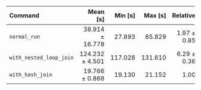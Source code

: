 | Command | Mean [s] | Min [s] | Max [s] | Relative |
|:---|---:|---:|---:|---:|
| `normal_run` | 38.914 ± 16.778 | 27.893 | 85.829 | 1.97 ± 0.85 |
| `with_nested_loop_join` | 124.232 ± 4.501 | 117.028 | 131.610 | 6.29 ± 0.36 |
| `with_hash_join` | 19.766 ± 0.868 | 19.130 | 21.152 | 1.00 |
